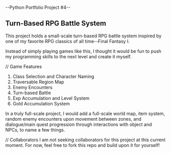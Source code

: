 --Python Portfolio Project #4--
## Turn-Based RPG Battle System ##

This project holds a small-scale turn-based RPG battle system inspired by one of my favorite RPG classics of all time--Final Fantasy I. 

Instead of simply playing games like this, I thought it would be fun to push my programming skills to the next level and create it myself. 

// Game Features 
1. Class Selection and Character Naming
2. Traversable Region Map
2. Enemy Encounters
3. Turn-based Battle
4. Exp Accumulation and Level System
5. Gold Accumulation System

In a truly full-scale project, I would add a full-scale world map, item system, random enemy encounters upon movement between zones, and dialogue/main quest progression through interactions with object and NPCs, to name a few things.


// Collaborators
I am not seeking collaborators for this project at this current moment. For now, feel free to fork this repo and build upon it for yourself! 
